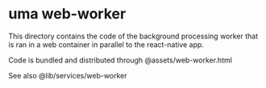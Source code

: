 # uma web-worker

This directory contains the code of the background processing worker that is ran in a web container in parallel to the react-native app.

Code is bundled and distributed through @assets/web-worker.html

See also @lib/services/web-worker
